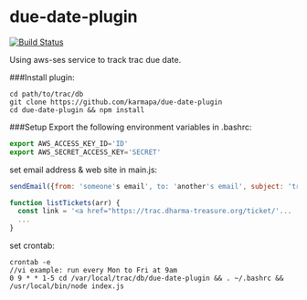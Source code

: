 # due-date-plugin

[![Build Status](https://travis-ci.org/karmapa/due-date-plugin.svg?branch=master)](https://travis-ci.org/karmapa/due-date-plugin)

Using aws-ses service to track trac due date.

###Install plugin:
```
cd path/to/trac/db
git clone https://github.com/karmapa/due-date-plugin
cd due-date-plugin && npm install
```

###Setup
Export the following environment variables in .bashrc:
```javascript
export AWS_ACCESS_KEY_ID='ID'
export AWS_SECRET_ACCESS_KEY='SECRET'
```
set email address  & web site in main.js:
```javascript
sendEmail({from: 'someone's email', to: 'another's email', subject: 'trac due date', htmlBody: htmlText, textBody: pureText});

function listTickets(arr) {
  const link = '<a href="https://trac.dharma-treasure.org/ticket/'...
  ...
}

```
set crontab:
```
crontab -e
//vi example: run every Mon to Fri at 9am
0 9 * * 1-5 cd /var/local/trac/db/due-date-plugin && . ~/.bashrc && /usr/local/bin/node index.js
```
